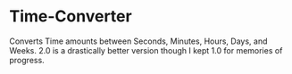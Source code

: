 # Time-Converter
Converts Time amounts between Seconds, Minutes, Hours, Days, and Weeks.
2.0 is a drastically better version though I kept 1.0 for memories of progress.
